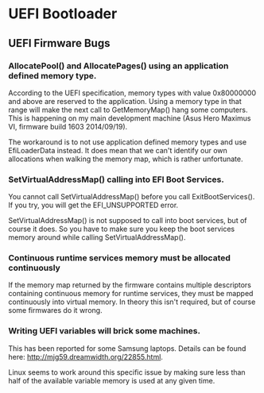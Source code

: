 UEFI Bootloader
===============

UEFI Firmware Bugs
------------------

### AllocatePool() and AllocatePages() using an application defined memory type.

According to the UEFI specification, memory types with value 0x80000000
and above are reserved to the application. Using a memory type in that
range will make the next call to GetMemoryMap() hang some computers. This
is happening on my main development machine (Asus Hero Maximus VI,
firmware build 1603 2014/09/19).

The workaround is to not use application defined memory types and use
EfiLoaderData instead. It does mean that we can't identify our own
allocations when walking the memory map, which is rather unfortunate.


### SetVirtualAddressMap() calling into EFI Boot Services.

You cannot call SetVirtualAddressMap() before you call ExitBootServices().
If you try, you will get the EFI_UNSUPPORTED error.

SetVirtualAddressMap() is not supposed to call into boot services, but
of course it does. So you have to make sure you keep the boot services
memory around while calling SetVirtualAddressMap().


### Continuous runtime services memory must be allocated continuously

If the memory map returned by the firmware contains multiple descriptors
containing continuous memory for runtime services, they must be mapped
continuously into virtual memory. In theory this isn't required, but of
course some firmwares do it wrong.


### Writing UEFI variables will brick some machines.

This has been reported for some Samsung laptops. Details can be found
here: http://mjg59.dreamwidth.org/22855.html.

Linux seems to work around this specific issue by making sure less than
half of the available variable memory is used at any given time.
